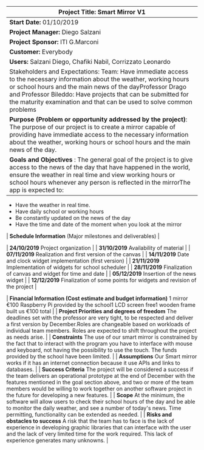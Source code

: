 | **Project Title:** Smart Mirror V1 |
| --- |
| **Start Date:** 01/10/2019 | **End Date:** December 2019 |
| **Project Manager:** Diego Salzani |
| **Project Sponsor:** ITI G.Marconi |
| **Customer:** Everybody |
| **Users:** Salzani Diego, Chafiki Nabil, Corrizzato Leonardo |
| Stakeholders and Expectations: Team: Have immediate access to the necessary information about the weather, working        hours or school hours and the main news of the dayProfessor Drago and Professor Bileddo: Have projects that can be submitted for the maturity examination and that can be used to solve common problems |
| **Purpose (Problem or opportunity addressed by the project)**: The purpose of our project is to create a mirror capable of providing have immediate access to the necessary information about the weather, working hours or school hours and the main news of the day. |
| **Goals and Objectives** : The general goal of the project is to give access to the news of the day that have happened in the world, ensure the weather in real time and view working hours or school hours whenever any person is reflected in the mirrorThe app is expected to: |

- Have the weather in real time.
- Have daily school or working hours
- Be constantly updated on the news of the day
- Have the time and date of the moment when you look at the mirror

| **Schedule Information** (Major milestones and deliverables) |

| **24/10/2019** Project organization |
| **31/10/2019** Availability of material |
| **07/11/2019** Realization and first version of the canvas |
| **14/11/2019** Date and clock widget implementation (first version) |
| **21/11/2019** Implementation of widgets for school scheduler |
| **28/11/2019** Finalization of canvas and widget for time and date |
| **05/12/2019** Insertion of the news widget |
| **12/12/2019** Finalization of some points for widgets and revision of the project |

| **Financial Information (Cost estimate and budget information)** 1 mirror €100 Raspberry Pi provided by the school1 LCD screen free1 wooden frame built us €100 total |
| **Project Priorities and degrees of freedom** The deadlines set with the professor are very tight, to be respected and deliver a first version by December.Roles are changeable based on workloads of individual team members.  Roles are expected to shift throughout the project as needs arise. |
| **Constraints** The use of our smart mirror is constrained by the fact that to interact with the program you have to interface with mouse and keyboard, not having the possibility to use the touch. The funds provided by the school have been limited. |
| **Assumptions**  Our Smart mirror works if it has an internet connection because it use APIs and links to databases. |
| **Success Criteria**  The project will be considered a success if  the team delivers an operational prototype at the end of December with the features mentioned in the goal section above, and two or more of the team members would be willing to work together on another software project in the future for developing a new features. |
| **Scope**  At the minimum, the software will allow users to check their school hours of the day and be able to monitor the daily weather, and see a number of today&#39;s news.  Time permitting, functionality can be extended as needed. |
| **Risks and obstacles to success**  A risk that the team has to face is the lack of experience in developing graphic libraries that can interface with the user and the lack of very limited time for the work required.  This lack of experience generates many unknowns. |
